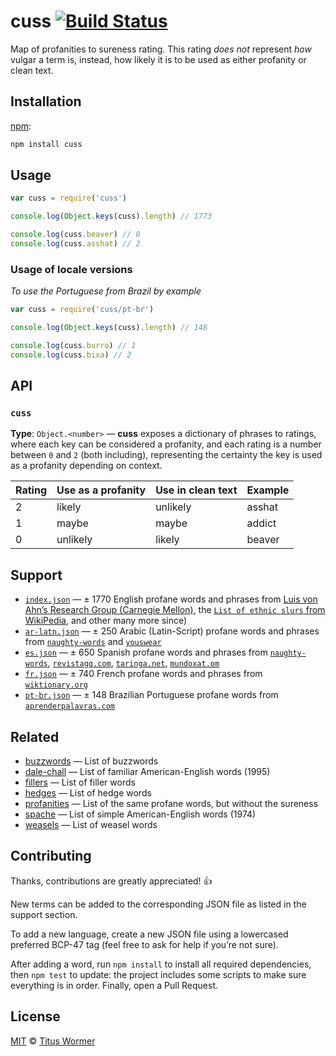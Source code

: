 # cuss [![Build Status][travis-badge]][travis]

Map of profanities to sureness rating.
This rating _does not_ represent _how_ vulgar a term is, instead, how
likely it is to be used as either profanity or clean text.

## Installation

[npm][]:

```bash
npm install cuss
```

## Usage

```js
var cuss = require('cuss')

console.log(Object.keys(cuss).length) // 1773

console.log(cuss.beaver) // 0
console.log(cuss.asshat) // 2
```

### Usage of locale versions

_To use the Portuguese from Brazil by example_

```js
var cuss = require('cuss/pt-br')

console.log(Object.keys(cuss).length) // 148

console.log(cuss.burro) // 1
console.log(cuss.bixa) // 2
```

## API

### `cuss`

**Type**: `Object.<number>` — **cuss** exposes a dictionary
of phrases to ratings, where each key can be considered a profanity,
and each rating is a number between `0` and `2` (both including),
representing the certainty the key is used as a profanity depending
on context.

| Rating | Use as a profanity | Use in clean text | Example |
| ------ | ------------------ | ----------------- | ------- |
| 2      | likely             | unlikely          | asshat  |
| 1      | maybe              | maybe             | addict  |
| 0      | unlikely           | likely            | beaver  |

## Support

*   [`index.json`](index.json) — ± 1770 English profane words and phrases from
    [Luis von Ahn’s Research Group (Carnegie Mellon)][luis-von-ahn], the
    [`List of ethnic slurs` from WikiPedia][racial-slurs], and other many more
    since)
*   [`ar-latn.json`](ar-latn.json) — ± 250 Arabic (Latin-Script) profane words
    and phrases from [`naughty-words`][ar-source-naughty-words] and
    [`youswear`][ar-source-youswear]
*   [`es.json`](es.json) — ± 650 Spanish profane words and phrases from
    [`naughty-words`][es-source-naughty-words],
    [`revistagq.com`][es-source-revistagq], [`taringa.net`][es-source-taringa],
    [`mundoxat.om`][es-source-mundoxat]
*   [`fr.json`](fr.json) — ± 740 French profane words and phrases from
    [`wiktionary.org`][fr-source]
*   [`pt-br.json`](pt-br.json) — ± 148 Brazilian Portuguese profane words from
    [`aprenderpalavras.com`][pt-br-source]

## Related

*   [buzzwords](https://github.com/words/buzzwords)
    — List of buzzwords
*   [dale-chall](https://github.com/words/dale-chall)
    — List of familiar American-English words (1995)
*   [fillers](https://github.com/words/fillers)
    — List of filler words
*   [hedges](https://github.com/words/hedges)
    — List of hedge words
*   [profanities][]
    — List of the same profane words, but without the sureness
*   [spache](https://github.com/words/spache)
    — List of simple American-English words (1974)
*   [weasels](https://github.com/words/weasels)
    — List of weasel words

## Contributing

Thanks, contributions are greatly appreciated!  :+1:

New terms can be added to the corresponding JSON file as listed in the support
section.

To add a new language, create a new JSON file using a lowercased preferred
BCP-47 tag (feel free to ask for help if you’re not sure).

After adding a word, run `npm install` to install all required dependencies,
then `npm test` to update: the project includes some scripts to make sure
everything is in order.
Finally, open a Pull Request.

## License

[MIT][license] © [Titus Wormer][author]

<!-- Definitions -->

[travis-badge]: https://img.shields.io/travis/words/cuss.svg

[travis]: https://travis-ci.org/words/cuss

[npm]: https://docs.npmjs.com/cli/install

[license]: license

[author]: http://wooorm.com

[profanities]: https://github.com/words/profanities

[fr-source]: https://fr.wiktionary.org/wiki/Cat%C3%A9gorie:Insultes_en_fran%C3%A7ais

[ar-source-naughty-words]: https://github.com/LDNOOBW/List-of-Dirty-Naughty-Obscene-and-Otherwise-Bad-Words/blob/master/ar

[ar-source-youswear]: http://www.youswear.com/index.asp?language=Arabic

[es-source-taringa]: https://www.taringa.net/posts/info/7253513/Listado-de-vulgarismos-y-malas-palabras-en-espanol.htm

[es-source-mundoxat]: https://www.mundoxat.com/foro/showthread.php?301-Lista-de-palabras-MALAS-Necesito-AYUDA%21

[es-source-naughty-words]: https://github.com/LDNOOBW/List-of-Dirty-Naughty-Obscene-and-Otherwise-Bad-Words/blob/master/es

[es-source-revistagq]: https://www.revistagq.com/la-buena-vida/articulos/221-insultos-en-castellano-que-deberias-saber/19728

[pt-br-source]: https://aprenderpalavras.com/lista-de-palavroes-xingamentos-e-girias/

[luis-von-ahn]: http://www.cs.cmu.edu/~biglou/resources/

[racial-slurs]: https://en.wikipedia.org/wiki/List_of_ethnic_slurs

